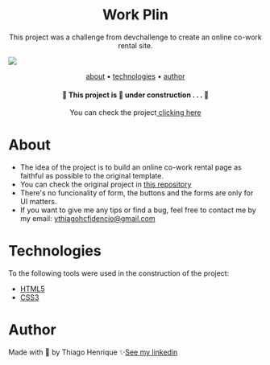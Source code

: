 <h1 align="center">Work Plin</h1>

<p align="center">This project was a challenge from devchallenge to create an online co-work rental site.</p>

<img src="https://user-images.githubusercontent.com/92443688/154102768-e231f42a-ca4a-4412-89a9-91c4338fb521.jpg">

<p align="center">
    <a href="#about">about</a> •
    <a href="#technologies">technologies</a> •
    <a href="#author">author</a> 
</p>

<h4 align="center">🚧  This project is 🚀 under construction . . .  🚧 </h4>
<p align="center">You can check the project<a href="https://ythiago03.github.io/work-plin/"> clicking here</a></p>

# About

- The idea of ​​the project is to build an online co-work rental page as faithful as possible to the original template.
- You can check the original project in <a href="https://github.com/lubomfim/work-plin">this repository</a>
- There's no funcionality of form, the buttons and the forms are only for UI matters.
- If you want to give me any tips or find a bug, feel free to contact me by my email: ythiagohcfidencio@gmail.com
# Technologies

To the following tools were used in the construction of the project:

- <a href="https://developer.mozilla.org/pt-BR/docs/Web/HTML">HTML5</a>
- <a href="https://developer.mozilla.org/pt-BR/docs/Web/CSS">CSS3</a>

# Author

Made with 💜 by Thiago Henrique ✨<a href="https://www.linkedin.com/in/thiago-fid%C3%AAncio-a24578224/">See my linkedin</a>
